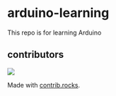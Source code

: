 # arduino-learning
This repo is for learning Arduino

## contributors 

<a href="https://github.com/track-my-bus/arduino-learning/graphs/contributors">
  <img src="https://contrib.rocks/image?repo=track-my-bus/arduino-learning" />
</a>

Made with [contrib.rocks](https://contrib.rocks).
